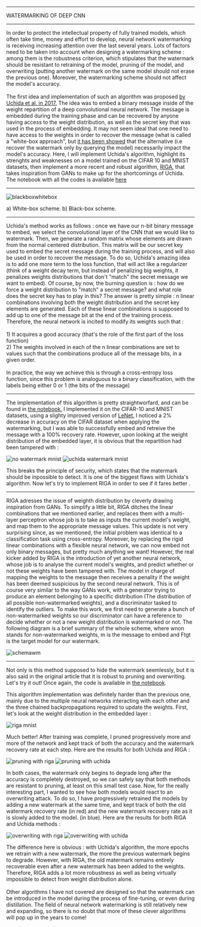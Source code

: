 
---

<p class="titletext">WATERMARKING OF DEEP CNN</p>

---

<p class="articletext">In order to protect the intellectual property of fully trained models, which often take time, money and effort to develop, neural network watermarking is receiving increasing attention over the last several years. Lots of factors need to be taken into account when designing a watermarking scheme : among them is the robustness criterion, which stipulates that the watermark should be resistant to retraining of the model, pruning of the model, and overwriting (putting another watermark on the same model should not erase the previous one). Moreover, the watermarking scheme should not affect the model's accuracy. <br><br> The first idea and implementation of such an algorithm was proposed <a href="https://arxiv.org/abs/1701.04082" class="linkedinlink">by Uchida et al. in 2017.</a> The idea was to embed a binary message inside of the weight repartition of a deep convolutional neural network. The message is embedded during the training phase and can be recovered by anyone having access to the weight distribution, as well as the secret key that was used in the process of embedding. It may not seem ideal that one need to have access to the weights in order to recover the message (what is called a "white-box approach", but <a href="https://arxiv.org/abs/1906.07745" class="linkedinlink">it has been showed</a> that the alternative (i.e recover the watermark only by querying the model) necessarily impact the model's accuracy. Here, I will implement Uchida's algorithm, highlight its strenghts and weaknesses on a model trained on the CIFAR 10 and MNIST datasets, then implement a more recent and robust algorithm, <a href="https://arxiv.org/abs/1910.14268" class="linkedinlink">RIGA</a>, that takes inspiration from GANs to make up for the shortcomings of Uchida. The notebook with all the codes is available <a href="https://colab.research.google.com/drive/1DUnfiuhqV2FR3V9jndP47zLTmsFhyNh2" class="linkedinlink">here</a> </p> 

---

<img src="images/blackboxwhitebow.png?raw=true" alt="blackboxwhitebox" class="imgarticle"/>
<p class="articletext">a) White-box scheme. b) Black-box scheme.</p>
  
---

<p class="articletext">Uchida's method works as follows : once we have our n-bit binary message to embed, we select the convolutional layer of the CNN that we would like to watermark. Then, we generate a random matrix whose elements are drawn from the normal centered distribution. This matrix will be our secret key used to embed the secret message during the training process, and will also be used in order to recover the message. To do so, Uchida's amazing idea is to add one more term to the loss function, that will act like a regularizer (think of a weight decay term, but instead of penalizing big weights, it penalizes weights distributions that don't "match" the secret message we want to embed). Of course, by now, the burning question is : how do we force a weight distribution to "match" a secret message? and what role does the secret key has to play in this? The answer is pretty simple : n linear combinations involving both the weight distribution and the secret key elements are generated. Each of these linear combinations is supposed to add up to one of the message bit at the end of the training process. Therefore, the neural network is incited to modify its weights such that : <br><br>
1) It acquires a good accuracy (that's the role of the first part of the loss function) <br>
2) The weights involved in each of the n linear combinations are set to values such that the combinations produce all of the message bits, in a given order.<br><br>
In practice, the way we achieve this is through a cross-entropy loss function, since this problem is analoguous to a binary classification, with the labels being either 0 or 1 (the bits of the message) </p>

---

<p class="articletext">The implementation of this algorithm is pretty straightworfard, and can be found in <a href="https://colab.research.google.com/drive/1DUnfiuhqV2FR3V9jndP47zLTmsFhyNh2" class="linkedinlink">the notebook.</a> I implemented it on the CIFAR-10 and MNIST datasets, using a slighty improved version of <a href="https://en.wikipedia.org/wiki/LeNet" class="linkedinlink">LeNet.</a> I noticed a 2% decrease in accuracy on the CIFAR dataset when applying the watermarking, but I was able to successfully embed and retreive the message with a 100% recovery rate. However, upon looking at the weight distribution of the embedded layer, it is obvious that the repartition had been tampered with :</p>

<img src="images/no_wm_mnist.png?raw=true" alt="no watermark mnist" class="imgarticle"/>
<img src="images/uchida_mnist.png?raw=true" alt="uchida watermark mnist" class="imgarticle"/>

<p class="articletext">This breaks the principle of security, which states that the matermark should be inpossible to detect. It is one of the biggest flaws with Uchida's algorithm. Now let's try to implement RIGA in order to see if it fares better .</p>

---

<p class="articletext">RIGA adresses the issue of weighth distribution by cleverly drawing inspiration from GANs. To simplify a little bit, RIGA ditches the linear combinations that we mentioned earlier, and replaces them with a multi-layer perceptron whose job is to take as inputs the current model's weight, and map them to the appropriate message values. This update is not very surprising since, as we mentioned, the initial problem was identical to a classification task using cross-entropy. Moreover, by replacing the rigid linear combinations with a flexible neural network, we can now embed not only binary messages, but pretty much anything we want! However, the real kicker added by RIGA is the introduction of yet another neural network, whose job is to analyse the current model's weights, and predict whether or not these weights have been tampered with. The model in charge of mapping the weights to the message then receives a penality if the weight has been deemed suspicious by the second neural network. This is of course very similar to the way GANs work, with a generator trying to produce an element belonging to a specific distribution (The distribution of all possible non-watermarked weights), and a discriminator tasked to identify the outliers. To make this work, we first need to generate a bunch of non-watermarked weights so our discriminator can have a reference to decide whether or not a new weight distribution is watermarked or not. The following diagram is a brief summary of the whole scheme, where wnon stands for non-watermarked weights, m is the message to embed and Ftgt is the target model for our watermark.</p>


<img src="images/schemawm.png?raw=true" alt="schemawm" class="imgarticle"/>

---

<p class="articletext">Not only is this method supposed to hide the watermark seemlessly, but it is also said in the original article that it is robust to pruning and overwriting. Let's try it out! Once again, the code is available in <a href="https://colab.research.google.com/drive/1DUnfiuhqV2FR3V9jndP47zLTmsFhyNh2" class="linkedinlink">the notebook</a>.</p>

<p class="articletext">This algorithm implementation was definitely harder than the previous one, mainly due to the multiple neural networks interacting with each other and the three chained backpropagations required to update the weights. First, let's look at the weight distribution in the embedded layer :</p>

<img src="images/riga_mnist.png?raw=true" alt="riga mnist" class="imgarticle"/>

<p class="articletext">Much better! After training was complete, I pruned progressively more and more of the network and kept track of both the accuracy and the watermark recovery rate at each step. Here are the results for both Uchida and RIGA :</p>

<img src="images/cifar_riga_pruning.png?raw=true" alt="pruning with riga" class="imgarticle"/>
<img src="images/cifar_uchida_pruning.png?raw=true" alt="pruning with uchida" class="imgarticle"/>

<p class="articletext">In both cases, the watermark only begins to degrade long after the accuracy is completely destroyed, so we can safely say that both methods are resistant to pruning, at least on this small test case. Now, for the really interesting part, I wanted to see how both models would react to an overwriting attack. To do so, I have progressively retrained the models by adding a new watermark at the same time, and kept track of both the old watermark recovery rate (in red) and the new watermark recovery rate as it is slowly added to the model. (in blue). Here are the results for both RIGA and Uchida methods :</p>

<img src="images/overwriting_mnist_riga.png?raw=true" alt="overwriting with riga" class="imgarticle"/>
<img src="images/overwriting_mnist_uchida.png?raw=true" alt="overwriting with uchida" class="imgarticle"/>

<p class="articletext">The difference here is obvious : with Uchida's algorithm, the more epochs we retrain with a new watermark, the more the previous watermark begins to degrade. However, with RIGA, the old matermark remains entirely recoverable even after a new watermark has been added to the weights. Therefore, RIGA adds a lot more robustness as well as being virtually impossible to detect from weight distribution alone. <br><br>
Other algorithms I have not covered are designed so that the watermark can be introduced in the model during the process of fine-tuning, or even during distillation. The field of neural network watermarking is still relatively new and expanding, so there is no doubt that more of these clever algorithms will pop up in the years to come!</p>
